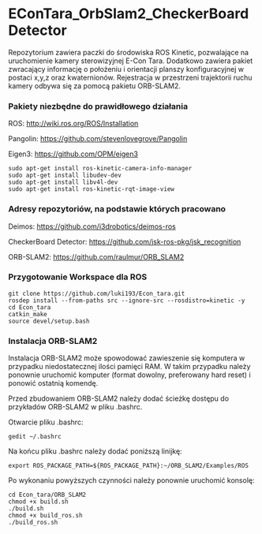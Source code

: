 # EConTara_OrbSlam2_CheckerBoardDetector
  Repozytorium zawiera paczki do środowiska ROS Kinetic, pozwalające na uruchomienie kamery sterowizyjnej E-Con Tara. Dodatkowo zawiera pakiet zwracający informację o położeniu i orientacji planszy konfiguracyjnej w postaci x,y,z oraz kwaternionów. Rejestracja w przestrzeni trajektorii ruchu kamery odbywa się za pomocą pakietu ORB-SLAM2.
  
  
### Pakiety niezbędne do prawidłowego działania
  ROS:
  http://wiki.ros.org/ROS/Installation

  
  Pangolin:
  https://github.com/stevenlovegrove/Pangolin
  
  Eigen3:
  https://github.com/OPM/eigen3
  

  ```
  sudo apt-get install ros-kinetic-camera-info-manager
  sudo apt-get install libudev-dev
  sudo apt-get install libv4l-dev
  sudo apt-get install ros-kinetic-rqt-image-view
  ```


### Adresy repozytoriów, na podstawie których pracowano
  Deimos:
  https://github.com/i3drobotics/deimos-ros
  
  CheckerBoard Detector:
  https://github.com/jsk-ros-pkg/jsk_recognition
  
  ORB-SLAM2:
  https://github.com/raulmur/ORB_SLAM2
  
  
### Przygotowanie Workspace dla ROS
  ```
  git clone https://github.com/luki193/Econ_tara.git
  rosdep install --from-paths src --ignore-src --rosdistro=kinetic -y
  cd Econ_tara
  catkin_make
  source devel/setup.bash
  ```
  
  
  
### Instalacja ORB-SLAM2
  Instalacja ORB-SLAM2 może spowodować zawieszenie się komputera w przypadku niedostatecznej ilości pamięci RAM. W takim przypadku należy ponownie uruchomić komputer (format dowolny, preferowany hard reset) i ponowić ostatnią komendę.
  
  
  Przed zbudowaniem ORB-SLAM2 należy dodać ścieżkę dostępu do przykładów ORB-SLAM2 w pliku .bashrc.
  
  Otwarcie pliku .bashrc:
```
gedit ~/.bashrc
```
  Na końcu pliku .bashrc należy dodać poniższą linijkę:
```
export ROS_PACKAGE_PATH=${ROS_PACKAGE_PATH}:~/ORB_SLAM2/Examples/ROS
```

  Po wykonaniu powyższych czynności należy ponownie uruchomić konsolę:
```
cd Econ_tara/ORB_SLAM2
chmod +x build.sh
./build.sh
chmod +x build_ros.sh
./build_ros.sh
```

